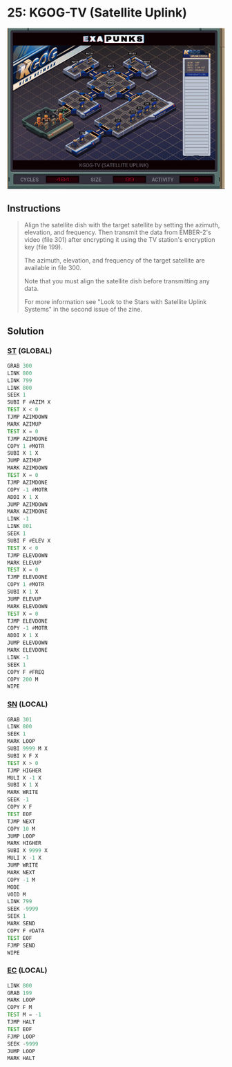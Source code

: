 # 25: KGOG-TV (Satellite Uplink)
<div align='center'><img src='PB028.gif' /></div>

## Instructions
>Align the satellite dish with the target satellite by setting the azimuth, elevation, and frequency. Then transmit the data from EMBER-2's video (file 301) after encrypting it using the TV station's encryption key (file 199).
>
>The azimuth, elevation, and frequency of the target satellite are available in file 300.
>
>Note that you must align the satellite dish before transmitting any data.
>
>For more information see "Look to the Stars with Satellite Uplink Systems" in the second issue of the zine.

## Solution

### [ST](ST.exa) (GLOBAL)
```asm
GRAB 300
LINK 800
LINK 799
LINK 800
SEEK 1
SUBI F #AZIM X
TEST X < 0
TJMP AZIMDOWN
MARK AZIMUP
TEST X = 0
TJMP AZIMDONE
COPY 1 #MOTR
SUBI X 1 X
JUMP AZIMUP
MARK AZIMDOWN
TEST X = 0
TJMP AZIMDONE
COPY -1 #MOTR
ADDI X 1 X
JUMP AZIMDOWN
MARK AZIMDONE
LINK -1
LINK 801
SEEK 1
SUBI F #ELEV X
TEST X < 0
TJMP ELEVDOWN
MARK ELEVUP
TEST X = 0
TJMP ELEVDONE
COPY 1 #MOTR
SUBI X 1 X
JUMP ELEVUP
MARK ELEVDOWN
TEST X = 0
TJMP ELEVDONE
COPY -1 #MOTR
ADDI X 1 X
JUMP ELEVDOWN
MARK ELEVDONE
LINK -1
SEEK 1
COPY F #FREQ
COPY 200 M
WIPE
```

### [SN](SN.exa) (LOCAL)
```asm
GRAB 301
LINK 800
SEEK 1
MARK LOOP
SUBI 9999 M X
SUBI X F X
TEST X > 0
TJMP HIGHER
MULI X -1 X
SUBI X 1 X
MARK WRITE
SEEK -1
COPY X F
TEST EOF
TJMP NEXT
COPY 10 M
JUMP LOOP
MARK HIGHER
SUBI X 9999 X
MULI X -1 X
JUMP WRITE
MARK NEXT
COPY -1 M
MODE
VOID M
LINK 799
SEEK -9999
SEEK 1
MARK SEND
COPY F #DATA
TEST EOF
FJMP SEND
WIPE
```

### [EC](EC.exa) (LOCAL)
```asm
LINK 800
GRAB 199
MARK LOOP
COPY F M
TEST M = -1
TJMP HALT
TEST EOF
FJMP LOOP
SEEK -9999
JUMP LOOP
MARK HALT
```